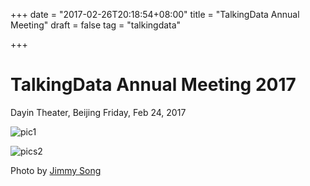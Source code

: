 +++
date = "2017-02-26T20:18:54+08:00"
title = "TalkingData Annual Meeting"
draft = false
tag = "talkingdata"

+++

# TalkingData Annual Meeting 2017

Dayin Theater, Beijing Friday, Feb 24, 2017

![pic1](http://olz1di9xf.bkt.clouddn.com/2017022401.jpeg)

![pics2](http://olz1di9xf.bkt.clouddn.com/2017022402.jpeg)

Photo by [Jimmy Song](http://rootsongjc.github.io)

